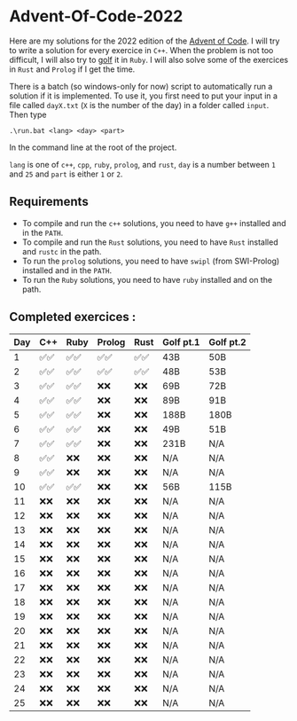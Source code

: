 # Advent-Of-Code-2022

Here are my solutions for the 2022 edition of the [Advent of Code](https://adventofcode.com/2022/).
I will try to write a solution for every exercice in `C++`. When the problem is not too difficult,
I will also try to [golf](https://en.wikipedia.org/wiki/Code_golf) it in `Ruby`.
I will also solve some of the exercices in `Rust` and `Prolog` if I get the time.

There is a batch (so windows-only for now) script to automatically run a solution if it is implemented.
To use it, you first need to put your input in a file called `dayX.txt` (`X` is the number of the day) in a folder called `input`. Then type

```batch
.\run.bat <lang> <day> <part>
```
In the command line at the root of the project.

`lang` is one of `c++`, `cpp`, `ruby`, `prolog`, and `rust`, `day` is a number between `1` and `25` and `part` is either `1` or `2`.

## Requirements

- To compile and run the `c++` solutions, you need to have `g++` installed and in the `PATH`.
- To compile and run the `Rust` solutions, you need to have `Rust` installed and `rustc` in the path.
- To run the `prolog` solutions, you need to have `swipl` (from SWI-Prolog) installed and in the `PATH`.
- To run the `Ruby` solutions, you need to have `ruby` installed and on the path.

## Completed exercices :

| Day | C++ | Ruby | Prolog | Rust | Golf pt.1 | Golf pt.2|
|-----|-----|------|--------|------|-----------|----------|
|    1|✅✅|✅✅ |✅✅   |✅✅ |        43B|       50B|
|    2|✅✅|✅✅ |✅✅   |✅✅ |        48B|       53B|
|    3|✅✅|✅✅ |❌❌   |❌❌ |        69B|       72B|
|    4|✅✅|✅✅ |❌❌   |❌❌ |        89B|       91B|
|    5|✅✅|✅✅ |❌❌   |❌❌ |       188B|      180B|
|    6|✅✅|✅✅ |❌❌   |❌❌ |        49B|       51B|
|    7|✅✅|✅✅ |❌❌   |❌❌ |       231B|       N/A|
|    8|✅✅|❌❌ |❌❌   |❌❌ |        N/A|       N/A|
|    9|✅✅|❌❌ |❌❌   |❌❌ |        N/A|       N/A|
|   10|✅✅|✅✅ |❌❌   |❌❌ |        56B|      115B|
|   11|❌❌|❌❌ |❌❌   |❌❌ |        N/A|       N/A|
|   12|❌❌|❌❌ |❌❌   |❌❌ |        N/A|       N/A|
|   13|❌❌|❌❌ |❌❌   |❌❌ |        N/A|       N/A|
|   14|❌❌|❌❌ |❌❌   |❌❌ |        N/A|       N/A|
|   15|❌❌|❌❌ |❌❌   |❌❌ |        N/A|       N/A|
|   16|❌❌|❌❌ |❌❌   |❌❌ |        N/A|       N/A|
|   17|❌❌|❌❌ |❌❌   |❌❌ |        N/A|       N/A|
|   18|❌❌|❌❌ |❌❌   |❌❌ |        N/A|       N/A|
|   19|❌❌|❌❌ |❌❌   |❌❌ |        N/A|       N/A|
|   20|❌❌|❌❌ |❌❌   |❌❌ |        N/A|       N/A|
|   21|❌❌|❌❌ |❌❌   |❌❌ |        N/A|       N/A|
|   22|❌❌|❌❌ |❌❌   |❌❌ |        N/A|       N/A|
|   23|❌❌|❌❌ |❌❌   |❌❌ |        N/A|       N/A|
|   24|❌❌|❌❌ |❌❌   |❌❌ |        N/A|       N/A|
|   25|❌❌|❌❌ |❌❌   |❌❌ |        N/A|       N/A|

